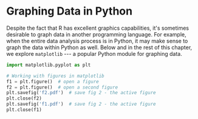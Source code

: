 # Graphing Data in Python

Despite the fact that R has excellent graphics capabilities, it's sometimes
desirable to graph data in another programming language. For example, when
the entire data analysis process is in Python, it may make sense to graph
the data within Python as well. Below and in the rest of this chapter, we
explore `matplotlib` --- a popular Python module for graphing data.

```python
import matplotlib.pyplot as plt

# Working with figures in matplotlib
f1 = plt.figure()  # open a figure
f2 = plt.figure()  # open a second figure
plt.savefig('f2.pdf')  # save fig 2 - the active figure
plt.close(f2)
plt.savefig('f1.pdf')  # save fig 2 - the active figure
plt.close(f1)
```
